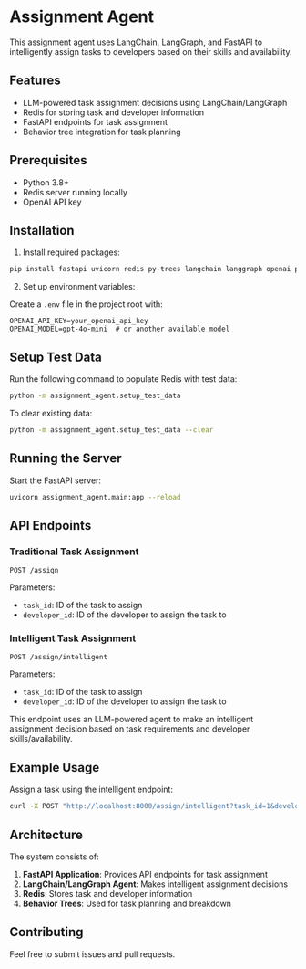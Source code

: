 # Assignment Agent

This assignment agent uses LangChain, LangGraph, and FastAPI to intelligently assign tasks to developers based on their skills and availability.

## Features

- LLM-powered task assignment decisions using LangChain/LangGraph
- Redis for storing task and developer information
- FastAPI endpoints for task assignment
- Behavior tree integration for task planning

## Prerequisites

- Python 3.8+
- Redis server running locally
- OpenAI API key

## Installation

1. Install required packages:

```bash
pip install fastapi uvicorn redis py-trees langchain langgraph openai python-dotenv
```

2. Set up environment variables:

Create a `.env` file in the project root with:

```
OPENAI_API_KEY=your_openai_api_key
OPENAI_MODEL=gpt-4o-mini  # or another available model
```

## Setup Test Data

Run the following command to populate Redis with test data:

```bash
python -m assignment_agent.setup_test_data
```

To clear existing data:

```bash
python -m assignment_agent.setup_test_data --clear
```

## Running the Server

Start the FastAPI server:

```bash
uvicorn assignment_agent.main:app --reload
```

## API Endpoints

### Traditional Task Assignment

```
POST /assign
```

Parameters:
- `task_id`: ID of the task to assign
- `developer_id`: ID of the developer to assign the task to

### Intelligent Task Assignment

```
POST /assign/intelligent
```

Parameters:
- `task_id`: ID of the task to assign
- `developer_id`: ID of the developer to assign the task to

This endpoint uses an LLM-powered agent to make an intelligent assignment decision based on task requirements and developer skills/availability.

## Example Usage

Assign a task using the intelligent endpoint:

```bash
curl -X POST "http://localhost:8000/assign/intelligent?task_id=1&developer_id=102"
```

## Architecture

The system consists of:

1. **FastAPI Application**: Provides API endpoints for task assignment
2. **LangChain/LangGraph Agent**: Makes intelligent assignment decisions
3. **Redis**: Stores task and developer information
4. **Behavior Trees**: Used for task planning and breakdown

## Contributing

Feel free to submit issues and pull requests. 